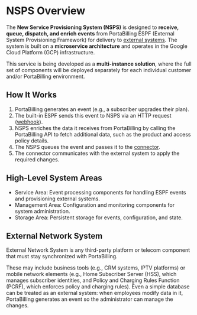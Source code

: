# NSPS Overview

The **New Service Provisioning System (NSPS)** is designed to **receive, queue, dispatch, and enrich events** from PortaBilling ESPF (External System Provisioning Framework) for delivery to [external systems][external-system]. The system is built on a **microservice architecture** and operates in the Google Cloud Platform (GCP) infrastructure.

This service is being developed as a **multi-instance solution**, where the full set of components will be deployed separately for each individual customer and/or PortaBilling environment.

## How It Works

1. PortaBilling generates an event (e.g., a subscriber upgrades their plan).
2. The built-in ESPF sends this event to NSPS via an HTTP request ([webhook][webhook]).
3. NSPS enriches the data it receives from PortaBilling by calling the PortaBilling API to fetch additional data, such as the product and access policy details.
4. The NSPS queues the event and passes it to the [connector][connector].
5. The connector communicates with the external system to apply the required changes.

## High-Level System Areas

- Service Area: Event processing components for handling ESPF events and provisioning external systems.
- Management Area: Configuration and monitoring components for system administration.
- Storage Area: Persistent storage for events, configuration, and state.

## External Network System

External Network System is any third-party platform or telecom component that must stay synchronized with PortaBilling.

These may include business tools (e.g., CRM systems, IPTV platforms) or mobile network elements (e.g., Home Subscriber Server (HSS), which manages subscriber identities, and Policy and Charging Rules Function (PCRF), which enforces policy and charging rules). Even a simple database can be treated as an external system: when employees modify data in it, PortaBilling generates an event so the administrator can manage the changes.

<!-- References -->
[webhook]: https://docs.portaone.com/docs/mr121-provisioning-via-webhooks

[external-system]: #external-network-system
[connector]: ../connector-overview.md